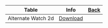 |Table|Info|[Back](https://dtr1567.github.io)|
|-----|----|-----------------------------------|
|Alternate Watch 2d|[Download](https://dtr1567.github.io/ImageEditor.html)||
